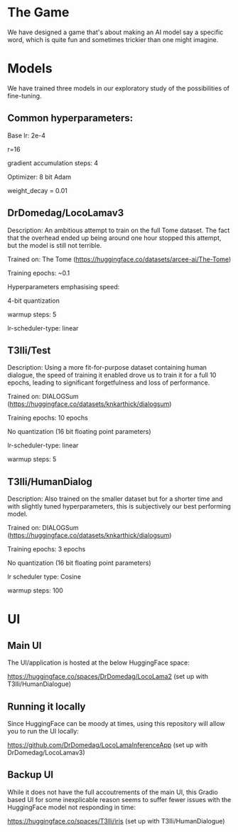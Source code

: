 # The Game
We have designed a game that's about making an AI model say a specific word, which is quite fun and sometimes trickier than one might imagine.

# Models
We have trained three models in our exploratory study of the possibilities of fine-tuning.

## Common hyperparameters:
Base lr: 2e-4

r=16

gradient accumulation steps: 4

Optimizer: 8 bit Adam

weight_decay = 0.01

## DrDomedag/LocoLamav3
Description: An ambitious attempt to train on the full Tome dataset. The fact that the overhead ended up being around one hour stopped this attempt, but the model is still not terrible.

Trained on: The Tome (https://huggingface.co/datasets/arcee-ai/The-Tome)

Training epochs: ~0.1

Hyperparameters emphasising speed:

4-bit quantization

warmup steps: 5

lr-scheduler-type: linear

## T3lli/Test
Description: Using a more fit-for-purpose dataset containing human dialogue, the speed of training it enabled drove us to train it for a full 10 epochs, leading to significant forgetfulness and loss of performance.

Trained on: DIALOGSum (https://huggingface.co/datasets/knkarthick/dialogsum)

Training epochs: 10 epochs

No quantization (16 bit floating point parameters)

lr-scheduler-type: linear

warmup steps: 5

## T3lli/HumanDialog
Description: Also trained on the smaller dataset but for a shorter time and with slightly tuned hyperparameters, this is subjectively our best performing model.

Trained on: DIALOGSum (https://huggingface.co/datasets/knkarthick/dialogsum)

Training epochs: 3 epochs

No quantization (16 bit floating point parameters)

lr scheduler type: Cosine

warmup steps: 100

# UI
## Main UI
The UI/application is hosted at the below HuggingFace space:

https://huggingface.co/spaces/DrDomedag/LocoLama2 (set up with T3lli/HumanDialogue)

## Running it locally
Since HuggingFace can be moody at times, using this repository will allow you to run the UI locally:

https://github.com/DrDomedag/LocoLamaInferenceApp (set up with DrDomedag/LocoLamav3)

## Backup UI
While it does not have the full accoutrements of the main UI, this Gradio based UI for some inexplicable reason seems to suffer fewer issues with the HuggingFace model not responding in time:

https://huggingface.co/spaces/T3lli/iris (set up with T3lli/HumanDialogue)

